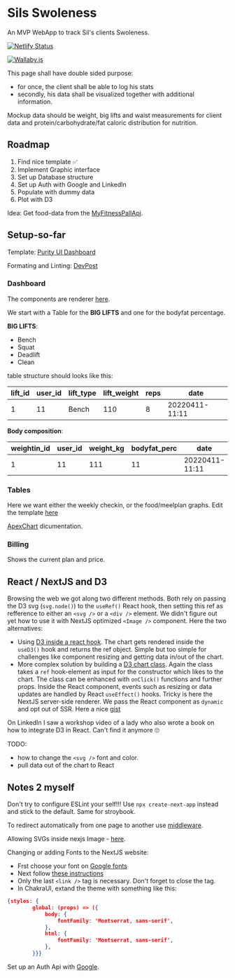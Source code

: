# Sils Swoleness

An MVP WebApp to track Sil's clients Swoleness.

[![Netlify Status](https://api.netlify.com/api/v1/badges/3b5d21b5-8fbc-4e96-8bf9-d4043e0f2db5/deploy-status)](https://app.netlify.com/sites/swolestats/deploys)

[![Wallaby.js](https://img.shields.io/badge/wallaby.js-powered-g.svg?logo=github)](https://wallabyjs.com/oss/)

This page shall have double sided purpose:

-   for once, the client shall be able to log his stats
-   secondly, his data shall be visualized together with additional information.

Mockup data should be weight, big lifts and waist measurements for client data and protein/carbohydrate/fat caloric distribution for nutrition.

## Roadmap

1. Find nice template ✅
1. Implement Graphic interface
1. Set up Database structure
1. Set up Auth with Google and LinkedIn
1. Populate with dummy data
1. Plot with D3

Idea: Get food-data from the [MyFitnessPallApi](https://myfitnesspalapi.com/).

## Setup-so-far

Template: [Purity UI Dashboard](https://demos.creative-tim.com/purity-ui-dashboard)

Formating and Linting: [DevPost](https://dev.to/chgldev/getting-prettier-eslint-and-vscode-to-work-together-3678)

### Dashboard

The components are renderer [here](src/views/Dashboard/Dashboard/index.js).

We start with a Table for the **BIG LIFTS** and one for the bodyfat percentage.

**BIG LIFTS**:

-   Bench
-   Squat
-   Deadlift
-   Clean

table structure should looks like this:

| lift_id | user_id | lift_type | lift_weight | reps | date           |
| ------- | ------- | --------- | ----------- | ---- | -------------- |
| 1       | 11      | Bench     | 110         | 8    | 20220411-11:11 |

**Body composition**:

| weightin_id | user_id | weight_kg | bodyfat_perc | date           |
| ----------- | ------- | --------- | ------------ | -------------- |
| 1           | 11      | 111       | 11           | 20220411-11:11 |

### Tables

Here we want either the weekly checkin, or the food/meelplan graphs.
Edit the template [here](src/views/Dashboard/Tables/index.js)

[ApexChart](https://apexcharts.com/docs/series/) dicumentation.

### Billing

Shows the current plan and price.

## React / NextJS and D3

Browsing the web we got along two different methods. Both rely on passing the D3 svg (`svg.node()`) to the `useRef()` React hook, then setting this ref as refference to either an `<svg />` or a `<div />` element. We didn't figure out yet how to use it with NextJS optimized `<Image />` component. Here the two alternatives:

-   Using [D3 inside a react hook](https://www.pluralsight.com/guides/using-d3.js-inside-a-react-app). The chart gets rendered inside the `useD3()` hook and returns the ref object. Simple but too simple for challenges like component resizing and getting data in/out of the chart.
-   More complex solution by building a [D3 chart class](https://levelup.gitconnected.com/react-hooks-and-d3-39be1d900fb). Again the class takes a `ref` hook-element as input for the constructor which likes to the chart. The class can be enhanced with `onClick()` functions and further props. Inside the React component, events such as resizing or data updates are handled by React `useEffect()` hooks. Tricky is here the NextJS server-side renderer. We pass the React component as `dynamic` and opt out of SSR. Here a nice [gist](https://gist.github.com/stopyransky/fe3fd908055be08f2c8df4600962ff0e#file-reactcomponent-js)

On LinkedIn I saw a workshop video of a lady who also wrote a book on how to integrate D3 in React. Can't find it anymore 🙄

TODO:

-   how to change the `<svg />` font and color.
-   pull data out of the chart to React

## Notes 2 myself

Don't try to configure ESLint your self!!! Use `npx create-next-app` instead and stick to the default.
Same for stroybook.

To redirect automatically from one page to another use [middleware](https://nextjs.org/docs/messages/middleware-relative-urls).

Allowing SVGs inside nexjs Image - [here](https://nextjs.org/docs/api-reference/next/image#dangerously-allow-svg).

Changing or adding Fonts to the NextJS website:

-   Frst choose your font on [Google fonts](https://fonts.google.com/specimen/Montserrat)
-   Next follow [these instructions](https://nextjs.org/docs/basic-features/font-optimization)
-   Only the last `<link />` tag is necessary. Don't forget to close the tag.
-   In ChakraUI, extand the theme with something like this:

```json
{styles: {
        global: (props) => ({
            body: {
                fontFamily: 'Montserrat, sans-serif',
            },
            html: {
                fontFamily: 'Montserrat, sans-serif',
            },
        }}}
```

Set up an Auth Api with [Google](https://support.google.com/googleapi/answer/6158849?hl=en).